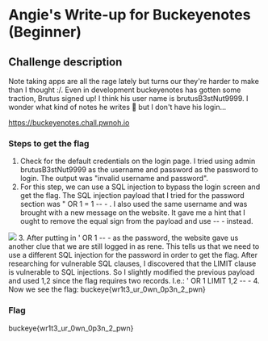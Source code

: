 <h1> Angie's Write-up for Buckeyenotes (Beginner) </h1>

<h2>Challenge description</h2>
<p>Note taking apps are all the rage lately but turns our they're harder to make than I thought :/. Even in development buckeyenotes has gotten some traction, Brutus signed up! I think his user name is brutusB3stNut9999. I wonder what kind of notes he writes 🤔 but I don't have his login... 

https://buckeyenotes.chall.pwnoh.io</p>

<h3>Steps to get the flag</h3>

1. Check for the default credentials on the login page. I tried using admin brutusB3stNut9999 as the username and password as the password to login. The output was "invalid username and password". 
2. For this step, we can use a SQL injection to bypass the login screen and get the flag. The SQL injection payload that I tried for the password section was " OR 1 = 1 -- - . I also used the same username and was brought with a new message on the website. It gave me a hint that I ought to remove the equal sign from the payload and use -- - instead. 
<img src=# > 
3. After putting in ' OR 1 -- - as the password, the website gave us another clue that we are still logged in as rene. This tells us that we need to use a different SQL injection for the password in order to get the flag. After researching for vulnerable SQL clauses, I discovered that the LIMIT clause is vulnerable to SQL injections. So I slightly modified the previous payload and used 1,2 since the flag requires two records. I.e.: ' OR 1 LIMIT 1,2 -- -
4. Now we see the flag: buckeye{wr1t3_ur_0wn_0p3n_2_pwn} 

<h3>Flag</h3>
buckeye{wr1t3_ur_0wn_0p3n_2_pwn}

